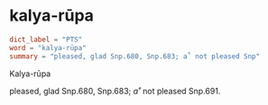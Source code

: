 # kalya-rūpa

``` toml
dict_label = "PTS"
word = "kalya-rūpa"
summary = "pleased, glad Snp.680, Snp.683; a˚ not pleased Snp"
```

Kalya\-rūpa

pleased, glad Snp.680, Snp.683; *a˚* not pleased Snp.691.

